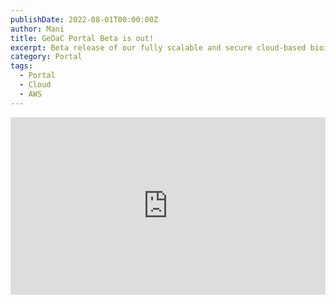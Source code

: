 ```yaml
---
publishDate: 2022-08-01T00:00:00Z
author: Mani
title: GeDaC Portal Beta is out!
excerpt: Beta release of our fully scalable and secure cloud-based bioinformatics service.
category: Portal
tags:
  - Portal
  - Cloud
  - AWS
---
```





<div style="padding:56.25% 0 0 0;position:relative;"><iframe src="https://player.vimeo.com/video/954025867?badge=0&amp;autopause=0&amp;player_id=0&amp;app_id=58479" frameborder="0" allow="autoplay; fullscreen; picture-in-picture; clipboard-write" style="position:absolute;top:0;left:0;width:100%;height:100%;" title="GeDAC Portal"></iframe></div><script src="https://player.vimeo.com/api/player.js"></script>


